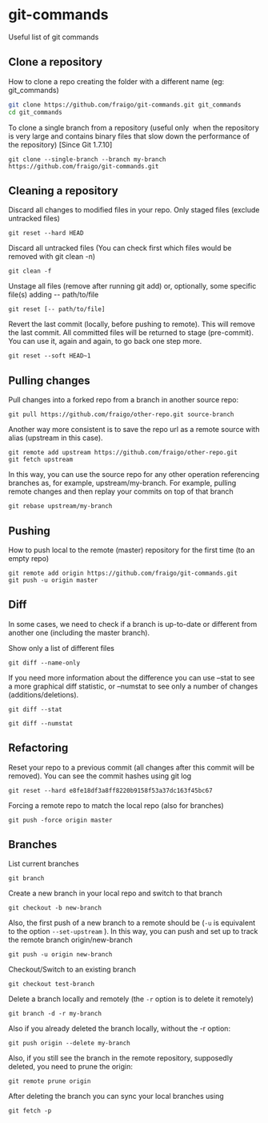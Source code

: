 # git-commands
Useful list of git commands

## Clone a repository

How to clone a repo creating the folder with a different name (eg: git_commands)

```bash
git clone https://github.com/fraigo/git-commands.git git_commands
cd git_commands
```

To clone a single branch from a repository (useful only  when the repository is very large and contains binary files that slow down the performance of the repository) [Since Git 1.7.10]

```
git clone --single-branch --branch my-branch https://github.com/fraigo/git-commands.git
```

## Cleaning a repository

Discard all changes to modified files in your repo. Only staged files (exclude untracked files)

```
git reset --hard HEAD
```

Discard all untracked files (You can check first which files would be removed with git clean -n)

```
git clean -f
```

Unstage all files (remove after running git add) or, optionally, some specific file(s) adding -- path/to/file

```
git reset [-- path/to/file]
```

Revert the last commit (locally, before pushing to remote). This will remove the last commit. All committed files will be returned to stage (pre-commit). You can use it, again and again, to go back one step more.

```
git reset --soft HEAD~1
```

## Pulling changes

Pull changes into a forked repo from a branch in another source repo:

```
git pull https://github.com/fraigo/other-repo.git source-branch
```

Another way more consistent is to save the repo url as a remote source with alias (upstream in this case).

```
git remote add upstream https://github.com/fraigo/other-repo.git
git fetch upstream
```

In this way, you can use the source repo for any other operation referencing branches as, for example, upstream/my-branch. For example, pulling remote changes and then replay your commits on top of that branch

```
git rebase upstream/my-branch
```

## Pushing

How to push local to the remote (master) repository for the first time (to an empty repo)

```
git remote add origin https://github.com/fraigo/git-commands.git
git push -u origin master
```

## Diff

In some cases, we need to check if a branch is up-to-date or different from another one (including the master branch).

Show only a list of different files

```
git diff --name-only
```

If you need more information about the difference you can use –stat to see a more graphical diff statistic, or –numstat to see only a number of changes (additions/deletions).

```
git diff --stat
```

```
git diff --numstat
```

## Refactoring

Reset your repo to a previous commit (all changes after this commit will be removed). You can see the commit hashes using git log

```
git reset --hard e8fe18df3a8ff8220b9158f53a37dc163f45bc67
```

Forcing a remote repo to match the local repo (also for branches)

```
git push -force origin master
```

## Branches

List current branches

```
git branch
```

Create a new branch in your local repo and switch to that branch

```
git checkout -b new-branch
```

Also, the first push of a new branch to a remote should be (`-u` is equivalent to the option `--set-upstream` ). In this way, you can push and set up to track the remote branch origin/new-branch

```
git push -u origin new-branch
```

Checkout/Switch to an existing branch

```
git checkout test-branch
```

Delete a branch locally and remotely (the `-r` option is to delete it remotely)

```
git branch -d -r my-branch
```

Also if you already deleted the branch locally, without the -r option:

```
git push origin --delete my-branch
```

Also, if you still see the branch in the remote repository, supposedly deleted, you need to prune the origin:

```
git remote prune origin
```

After deleting the branch you can sync your local branches using

```
git fetch -p
```
